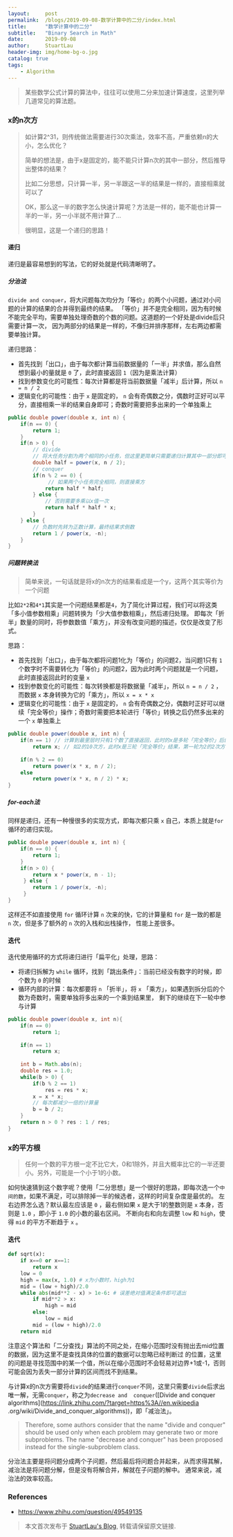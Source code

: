 ```yaml
---
layout:     post
permalink:  /blogs/2019-09-08-数学计算中的二分/index.html
title:      "数学计算中的二分"
subtitle:   "Binary Search in Math"
date:       2019-09-08
author:     StuartLau
header-img: img/home-bg-o.jpg
catalog: true
tags:
    - Algorithm
---
```

    

> 某些数学公式计算的算法中，往往可以使用二分来加速计算速度，这里列举几道常见的算法题。
  
### x的n次方
> 如计算2^31，则传统做法需要进行30次乘法，效率不高，严重依赖n的大小，怎么优化？
>
> 简单的想法是，由于x是固定的，能不能只计算n次的其中一部分，然后推导出整体的结果？
>
> 比如二分思想，只计算一半，另一半跟这一半的结果是一样的，直接相乘就可以了
>
> OK，那么这一半的数字怎么快速计算呢？方法是一样的，能不能也计算一半的一半，另一小半就不用计算了...
>
> 很明显，这是一个递归的思路！

#### 递归
递归是最容易想到的写法，它的好处就是代码清晰明了。
##### 分治法
`divide and conquer`，将大问题每次均分为「等价」的两个小问题，通过对小问题的计算的结果的合并得到最终的结果。
「等价」并不是完全相同，因为有时候不能完全平均，需要单独处理奇数的个数的问题。这道题的一个好处是divide后只需要计算一次，
因为两部分的结果是一样的，不像归并排序那样，左右两边都需要单独计算。

递归思路：
- 首先找到「出口」，由于每次都计算当前数据量的「一半」并求值，那么自然想到最小的量就是 `0` 了，此时直接返回 `1`（因为是乘法计算）
- 找到参数变化的可能性：每次计算都是将当前数据量「减半」后计算，所以 `n = n / 2` 
- 逻辑变化的可能性：由于 `x` 是固定的， `n` 会有奇偶数之分，偶数时正好可以平分，直接相乘一半的结果自身即可；奇数时需要把多出来的一个单独乘上

```java
public double power(double x, int n) {
    if(n == 0) {
        return 1;
    }
    if(n > 0) {
        // divide
        // 将大任务分割为两个相同的小任务，但这里更简单只需要递归计算其中一部分即可得到另一部分
        double half = power(x, n / 2); 
        // conquer
        if(n % 2 == 0) {
             // 如果两个小任务完全相同，则直接乘方
            return half * half;
        } else {
            // 否则需要多乘以x值一次
            return half * half * x; 
        }           
    } else {
        // 负数时先转为正数计算，最终结果求倒数
        return 1 / power(x, -n); 
    }
}
```
##### 问题转换法
> 简单来说，一句话就是将x的n次方的结果看成是一个y，这两个其实等价为一个问题

比如`2*2`和`4*1`其实是一个问题结果都是`4`，为了简化计算过程，我们可以将这类「多小值参数相乘」问题转换为「少大值参数相乘」，然后递归处理。
即每次「折半」数量的同时，将参数数值「乘方」，并没有改变问题的描述，仅仅是改变了形式。

思路：
- 首先找到「出口」，由于每次都将问题1化为「等价」的问题2，当问题1只有 `1` 个数字时不需要转化为「等价」的问题2，因为此时两个问题就是一个问题，此时直接返回此时的变量 `x` 
- 找到参数变化的可能性：每次转换都是将数据量「减半」，所以 `n = n / 2` ，而数据 `x` 本身转换为它的「乘方」，所以 `x = x * x`
- 逻辑变化的可能性：由于 `x` 是固定的， `n` 会有奇偶数之分，偶数时正好可以继续「完全等价」操作；奇数时需要把本轮进行「等价」转换之后仍然多出来的一个 `x` 单独乘上

```java
public double power(double x, int n) {
    if(n == 1) // 计算到最里层时只有1个数了直接返回，此时的x是多轮「完全等价」后的结果，即每一轮是上一轮的平方
        return x; // 如2的10次方，此时x是三轮「完全等价」结果，第一轮为2的2次方，第二轮为2的4四方，第三轮为2的8次方
    
    if(n % 2 == 0)
        return power(x * x, n / 2);
    else
        return power(x * x, n / 2) * x;
}
```
##### for-each法
同样是递归，还有一种慢很多的实现方式，即每次都只乘 `x` 自己，本质上就是`for`循环的递归实现。
```java
public double power(double x, int n) {
    if(n == 0) {
        return 1;
    }
    if(n > 0) {
        return x * power(x, n - 1);
     } else {
        return 1 / power(x, -n);
     }
}
```
这样还不如直接使用 `for` 循环计算 `n` 次来的快，它的计算量和 `for` 是一致的都是 `n` 次，但是多了额外的 `n` 次的入栈和出栈操作，
性能上差很多。

#### 迭代
迭代使用循环的方式将递归进行「扁平化」处理，思路：
- 将递归拆解为 `while` 循环，找到「跳出条件」：当前已经没有数字的时候，即个数为 `0` 的时候
- 循环内部的计算：每次都要将 `n` 「折半」，将 `x` 「乘方」，如果遇到拆分后的个数为奇数时，需要单独将多出来的一个乘到结果里，
剩下的继续在下一轮中参与计算

```java
public double power(double x, int n){
    if(n == 0)
        return 1;
    
    if(n == 1)
        return x;
    
    int b = Math.abs(n);
    double res = 1.0;
    while(b > 0) {
        if(b % 2 == 1)
            res = res * x;
        x = x * x;
        // 每次都减少一倍的计算量
        b = b / 2;
    }
    return n > 0 ? res : 1 / res;
}
```


### x的平方根
> 任何一个数的平方根一定不比它大，0和1除外，并且大概率比它的一半还要小。另外，可能是一个小于1的小数。

如何快速猜到这个数字呢？使用「二分思想」是一个很好的思路，即每次选一个`中间的数`，如果不满足，可以排除掉一半的候选者，这样的时间复杂度是最优的。
左右边界怎么选？默认最左应该是 `0` ，最右侧如果 `x` 是大于1的整数则是 `x` 本身，否则是 `1.0` ，即小于 `1.0` 的小数的最右区间。
不断向右和向左调整 `low` 和 `high`，使得 `mid` 的平方不断趋于 `x` 。

#### 迭代
```python
def sqrt(x):
    if x==0 or x==1:
        return x
    low = 0
    high = max(x, 1.0) # x为小数时，high为1 
    mid = (low + high)/2.0
    while abs(mid**2 - x) > 1e-6: # 误差绝对值满足条件即可退出
        if mid**2 > x:
            high = mid
        else:
            low = mid
        mid = (low + high)/2.0
    return mid
```
注意这个算法和「二分查找」算法的不同之处，在缩小范围时没有抛出去mid位置的数据，因为这里不是查找具体的位置的数据可以忽略已经判断过
的位置，这里的问题是寻找范围中的某一个值，所以在缩小范围时不会轻易对边界+1或-1，否则可能会因为丢失一部分计算的区间而找不到结果。

与计算x的n次方需要将`divide`的结果进行`conquer`不同，这里只需要`divide`后求出唯一解，无需`conquer`，称之为`decrease and 
conquer`([Divide and conquer algorithms](https://link.zhihu.com/?target=https%3A//en.wikipedia
.org/wiki/Divide_and_conquer_algorithms))，即「减治法」。
> Therefore, some authors consider that the name "divide and conquer" should be used only when each 
problem may generate two or more subproblems. The name "decrease and conquer" has been proposed 
instead for the single-subproblem class.

分治法主要是将问题分成两个子问题，然后最后将问题合并起来，从而求得其解，减治法是将问题分解，但是没有将解合并，解就在子问题的解中。
通常来说，减治法的效率较高。

### References
- https://www.zhihu.com/question/49549135


> 本文首次发布于 [StuartLau's Blog](https://stuartlau.github.io), 
转载请保留原文链接.
